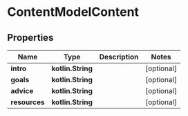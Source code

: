 
# ContentModelContent

## Properties
Name | Type | Description | Notes
------------ | ------------- | ------------- | -------------
**intro** | **kotlin.String** |  |  [optional]
**goals** | **kotlin.String** |  |  [optional]
**advice** | **kotlin.String** |  |  [optional]
**resources** | **kotlin.String** |  |  [optional]



